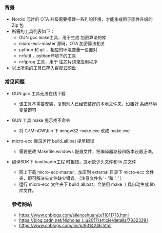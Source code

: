 ### 背景

- Nordic 芯片的 OTA 升级需要搭建一系列的环境，才能生成用于固件升级的 Zip 包
- 所需的工具列表如下：
  - GUN gcc make工具，用于生成 加密算法的库
  - micro-ecc-master 源码，OTA 加密算法相关
  - python 和 git ，相应的环境变量一设置对
  - nrfutil ，python环境下的工具
  - nrfjprog 工具，用于 往芯片烧录应用程序
- 以上所需的工具已存入百度云网盘

### 常见问题

- GUN gcc 工具无法在线下载

  - 该工具不需要安装，复制别人已经安装好的本地文件夹，设置好 系统环境变量即可

- GUN 工具 make 提示找不命令

  - 将 C:\MinGW\bin 下 mingw32-make.exe 改成 make.exe

- micro-ecc 目录运行 build_all.bat 提示错误

  - 需要更改 Makefile.windows 配置文件，把编译器路径和版本设置正确。

- 编译SDK下 bootloader工程 时报错，提示缺少头文件和lib 库文件

  - 网上下载 micro-ecc-master，加压到 external 目录下 micro-ecc 文件夹，即可解决头文件缺少错误。（注意文件名‘ - ’和 ‘_’ ）
  - 运行 micro-ecc 文件夹下  build_all.bat，会使用 make 工具自动生成 lib 库文件。

  ### 参考网站

  - https://www.cnblogs.com/silencehuan/p/11011716.html
  - https://blog.csdn.net/Nicholas_Liu2017/article/details/78323391
  - https://www.cnblogs.com/iini/p/9314246.html


